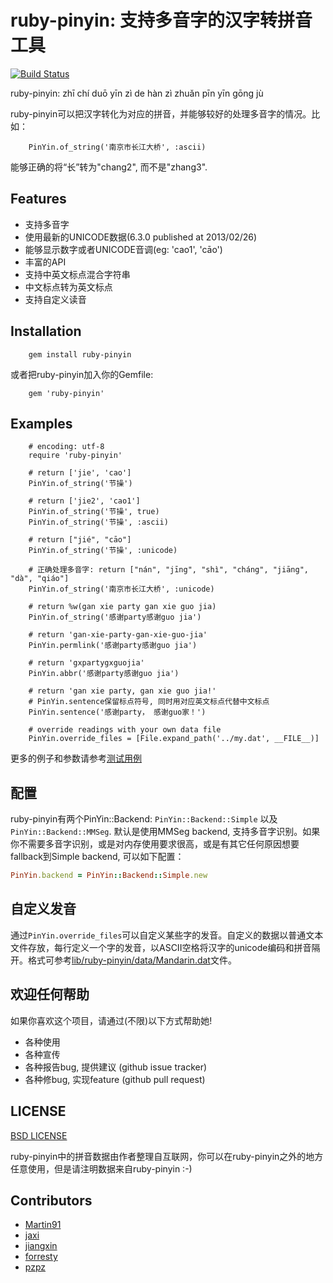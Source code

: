 # ruby-pinyin: 支持多音字的汉字转拼音工具
[![Build Status](https://travis-ci.org/janx/ruby-pinyin.svg?branch=master)](https://travis-ci.org/janx/ruby-pinyin)

ruby-pinyin: zhī chí duō yīn zì de hàn zì zhuǎn pīn yīn gōng jù

ruby-pinyin可以把汉字转化为对应的拼音，并能够较好的处理多音字的情况。比如：

        PinYin.of_string('南京市长江大桥', :ascii)

能够正确的将“长”转为"chang2", 而不是"zhang3".
 
## Features

* 支持多音字
* 使用最新的UNICODE数据(6.3.0 published at 2013/02/26)
* 能够显示数字或者UNICODE音调(eg: 'cao1', 'cāo')
* 丰富的API
* 支持中英文标点混合字符串
* 中文标点转为英文标点
* 支持自定义读音

## Installation

        gem install ruby-pinyin

或者把ruby-pinyin加入你的Gemfile:

        gem 'ruby-pinyin'

## Examples

        # encoding: utf-8
        require 'ruby-pinyin'

        # return ['jie', 'cao']
        PinYin.of_string('节操')

        # return ['jie2', 'cao1']
        PinYin.of_string('节操', true)
        PinYin.of_string('节操', :ascii)

        # return ["jié", "cāo"]
        PinYin.of_string('节操', :unicode)

        # 正确处理多音字: return ["nán", "jīng", "shì", "cháng", "jiāng", "dà", "qiáo"]
        PinYin.of_string('南京市长江大桥', :unicode)

        # return %w(gan xie party gan xie guo jia)
        PinYin.of_string('感谢party感谢guo jia')

        # return 'gan-xie-party-gan-xie-guo-jia'
        PinYin.permlink('感谢party感谢guo jia')

        # return 'gxpartygxguojia'
        PinYin.abbr('感谢party感谢guo jia')

        # return 'gan xie party, gan xie guo jia!'
        # PinYin.sentence保留标点符号, 同时用对应英文标点代替中文标点
        PinYin.sentence('感谢party， 感谢guo家！')

        # override readings with your own data file
        PinYin.override_files = [File.expand_path('../my.dat', __FILE__)]

更多的例子和参数请参考[测试用例](https://github.com/janx/ruby-pinyin/blob/master/test/pinyin_test.rb)

## 配置 ##

ruby-pinyin有两个PinYin::Backend: `PinYin::Backend::Simple` 以及`PinYin::Backend::MMSeg`. 默认是使用MMSeg backend, 支持多音字识别。如果你不需要多音字识别，或是对内存使用要求很高，或是有其它任何原因想要fallback到Simple backend, 可以如下配置：

```ruby
PinYin.backend = PinYin::Backend::Simple.new
```

## 自定义发音 ##

通过`PinYin.override_files`可以自定义某些字的发音。自定义的数据以普通文本文件存放，每行定义一个字的发音，以ASCII空格将汉字的unicode编码和拼音隔开。格式可参考[lib/ruby-pinyin/data/Mandarin.dat](https://github.com/janx/ruby-pinyin/blob/master/lib/ruby-pinyin/data/Mandarin.dat)文件。

## 欢迎任何帮助 ##

如果你喜欢这个项目，请通过(不限)以下方式帮助她!


* 各种使用
* 各种宣传
* 各种报告bug, 提供建议  (github issue tracker)
* 各种修bug, 实现feature (github pull request)

## LICENSE ##

[BSD LICENSE](https://github.com/janx/ruby-pinyin/blob/master/LICENSE)

ruby-pinyin中的拼音数据由作者整理自互联网，你可以在ruby-pinyin之外的地方任意使用，但是请注明数据来自ruby-pinyin :-)

## Contributors ##

* [Martin91](https://github.com/Martin91)
* [jaxi](https://github.com/jaxi)
* [jiangxin](https://github.com/jiangxin)
* [forresty](https://github.com/forresty)
* [pzpz](https://github.com/pzpz)
